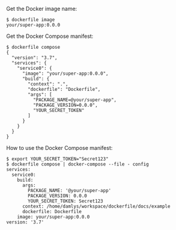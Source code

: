 Get the Docker image name:

```console
$ dockerfile image
your/super-app:0.0.0
```

Get the Docker Compose manifest:

```console
$ dockerfile compose
{
  "version": "3.7",
  "services": {
    "service0": {
      "image": "your/super-app:0.0.0",
      "build": {
        "context": ".",
        "dockerfile": "Dockerfile",
        "args": [
          "PACKAGE_NAME=@your/super-app",
          "PACKAGE_VERSION=0.0.0",
          "YOUR_SECRET_TOKEN"
        ]
      }
    }
  }
}
```

How to use the Docker Compose manifest:

```console
$ export YOUR_SECRET_TOKEN="Secret123"
$ dockerfile compose | docker-compose --file - config
services:
  service0:
    build:
      args:
        PACKAGE_NAME: '@your/super-app'
        PACKAGE_VERSION: 0.0.0
        YOUR_SECRET_TOKEN: Secret123
      context: /home/damlys/workspace/dockerfile/docs/example
      dockerfile: Dockerfile
    image: your/super-app:0.0.0
version: '3.7'
```
